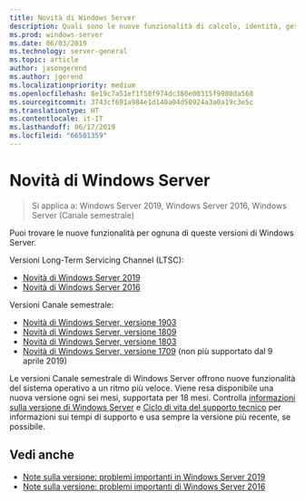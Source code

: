 ```yaml
---
title: Novità di Windows Server
description: Quali sono le nuove funzionalità di calcolo, identità, gestione, automazione, rete, sicurezza e archiviazione.
ms.prod: windows-server
ms.date: 06/03/2019
ms.technology: server-general
ms.topic: article
author: jasongerend
ms.author: jgerend
ms.localizationpriority: medium
ms.openlocfilehash: 8e19c7a51ef1f50f974dc380e00315f9980da560
ms.sourcegitcommit: 3743cf691a984e1d140a04d50924a3a0a19c3e5c
ms.translationtype: HT
ms.contentlocale: it-IT
ms.lasthandoff: 06/17/2019
ms.locfileid: "66501359"
---
```

# <a name="whats-new-in-windows-server"></a>Novità di Windows Server

>Si applica a: Windows Server 2019, Windows Server 2016, Windows Server (Canale semestrale)

Puoi trovare le nuove funzionalità per ognuna di queste versioni di Windows Server.  

Versioni Long-Term Servicing Channel (LTSC):

- [Novità di Windows Server 2019](../get-started-19/whats-new-19.md)
- [Novità di Windows Server 2016](whats-new-in-windows-server-2016.md)

Versioni Canale semestrale:

- [Novità di Windows Server, versione 1903](../get-started-19/whats-new-in-windows-server-1903.md)
- [Novità di Windows Server, versione 1809](whats-new-in-windows-server-1809.md)
- [Novità di Windows Server, versione 1803](whats-new-in-windows-server-1803.md)
- [Novità di Windows Server, versione 1709](whats-new-in-windows-server-1709.md) (non più supportato dal 9 aprile 2019)

Le versioni Canale semestrale di Windows Server offrono nuove funzionalità del sistema operativo a un ritmo più veloce. Viene resa disponibile una nuova versione ogni sei mesi, supportata per 18 mesi. Controlla [informazioni sulla versione di Windows Server](windows-server-release-info.md) e [Ciclo di vita del supporto tecnico](https://support.microsoft.com/lifecycle) per informazioni sui tempi di supporto e usa sempre la versione più recente, se possibile.

## <a name="see-also"></a>Vedi anche

- [Note sulla versione: problemi importanti in Windows Server 2019](../get-started-19/rel-notes-19.md)
- [Note sulla versione: problemi importanti di Windows Server 2016](Windows-Server-2016-GA-Release-Notes.md)